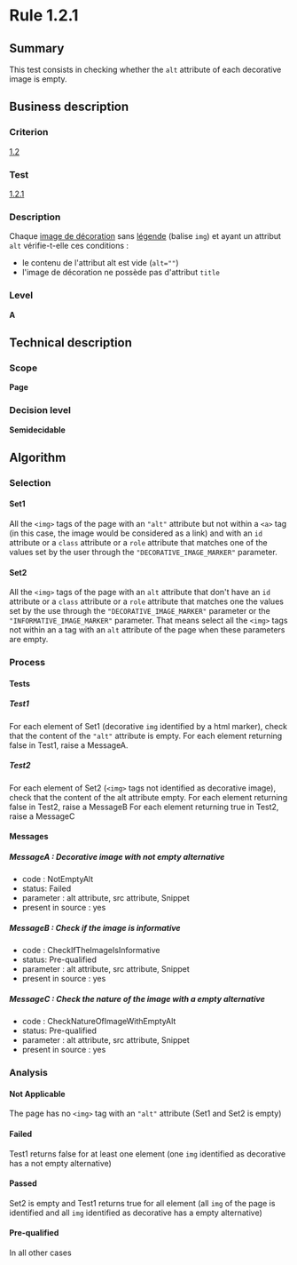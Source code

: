 # Rule 1.2.1

## Summary

This test consists in checking whether the `alt` attribute of each decorative image is empty.

## Business description

### Criterion

[1.2](http://references.modernisation.gouv.fr/sites/default/files/RGAA3_RC2-1/referentiel_technique.htm#crit-1-2)

### Test

[1.2.1](http://references.modernisation.gouv.fr/sites/default/files/RGAA3_RC2-1/referentiel_technique.htm#test-1-2-1)

### Description

Chaque <a href="http://references.modernisation.gouv.fr/sites/default/files/RGAA3_RC2-1/glossaire.htm#mimgDeco">image de d&eacute;coration</a> sans <a href="http://references.modernisation.gouv.fr/sites/default/files/RGAA3_RC2-1/glossaire.htm#mLegendeImage">l&eacute;gende</a> (balise `img`) et ayant un attribut `alt` v&eacute;rifie-t-elle ces conditions : 
 
 * le contenu de l'attribut alt est vide (`alt=""`) 
 * l'image de d&eacute;coration ne poss&egrave;de pas d'attribut `title` 


### Level

**A**

## Technical description

### Scope

**Page**

### Decision level

**Semidecidable**

## Algorithm

### Selection

#### Set1

All the `<img>` tags of the page with an `"alt"` attribute but not within a `<a>` tag (in this case, the image would be considered as a link) and with an `id` attribute or a `class` attribute or a `role` attribute that matches one of the values set by the user through the `"DECORATIVE_IMAGE_MARKER"` parameter.

#### Set2

All the `<img>` tags of the page with an `alt` attribute that don't have an `id` attribute or a `class` attribute or a `role` attribute that matches one the values set by the use through the `"DECORATIVE_IMAGE_MARKER"` parameter or the `"INFORMATIVE_IMAGE_MARKER"` parameter. 
That means select all the `<img>` tags not within an a tag with an `alt` attribute of the page when these parameters are empty.

### Process

#### Tests

##### Test1 

For each element of Set1 (decorative `img` identified by a html marker), check that the content of the `"alt"` attribute is empty. For each element returning false in Test1, raise a MessageA. 

##### Test2

For each element of Set2 (`<img>` tags not identified as decorative image), check that the content of the alt attribute empty. For each element returning false in Test2, raise a MessageB For each element returning true in Test2, raise a MessageC

#### Messages

##### MessageA : Decorative image with not empty alternative

-    code : NotEmptyAlt
-    status: Failed
-    parameter : alt attribute, src attribute, Snippet
-    present in source : yes

##### MessageB : Check if the image is informative

-    code : CheckIfTheImageIsInformative
-    status: Pre-qualified
-    parameter : alt attribute, src attribute, Snippet
-    present in source : yes

##### MessageC : Check the nature of the image with a empty alternative

-    code : CheckNatureOfImageWithEmptyAlt
-    status: Pre-qualified
-    parameter : alt attribute, src attribute, Snippet
-    present in source : yes

### Analysis

#### Not Applicable

The page has no `<img>` tag with an `"alt"` attribute (Set1 and Set2 is empty)

#### Failed

Test1 returns false for at least one element (one `img` identified as decorative has a not empty alternative)

#### Passed

Set2 is empty and Test1 returns true for all element (all `img` of the page is identified and all `img` identified as decorative has a empty alternative)

#### Pre-qualified

In all other cases




